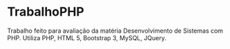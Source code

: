 # TrabalhoPHP

Trabalho feito para avaliação da matéria Desenvolvimento de Sistemas com PHP.
Utiliza PHP, HTML 5, Bootstrap 3, MySQL, JQuery.
